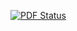 [![PDF Status](https://www.sharelatex.com/github/repos/abilng/Mtech-Thesis/builds/latest/badge.svg)](https://www.sharelatex.com/github/repos/abilng/Mtech-Thesis/builds/latest/output.pdf)
